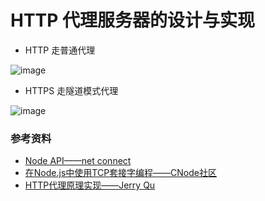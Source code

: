 # HTTP 代理服务器的设计与实现

+ HTTP 走普通代理

![image](https://cloud.githubusercontent.com/assets/7554325/14889141/20706c78-0d90-11e6-8d31-c1112baa12c4.png)


+ HTTPS 走隧道模式代理

![image](https://cloud.githubusercontent.com/assets/7554325/14889155/361bb8fc-0d90-11e6-931b-a5a297d22f9b.png)

### 参考资料

+ [Node API——net connect](https://nodejs.org/api/net.html#net_event_connect)
+ [在Node.js中使用TCP套接字编程——CNode社区](https://cnodejs.org/topic/4fb1c1fd1975fe1e1310490b)
+ [HTTP代理原理实现——Jerry Qu](https://imququ.com/post/web-proxy.html)